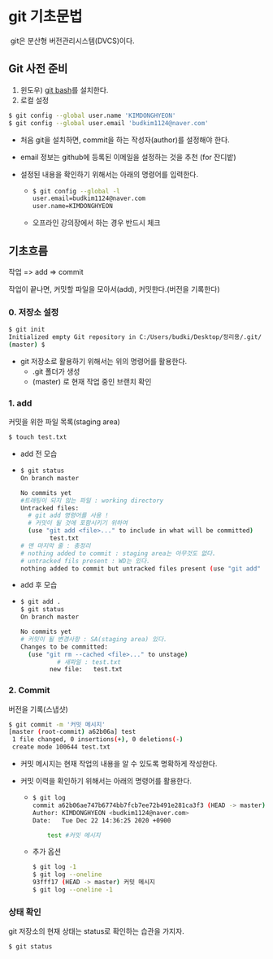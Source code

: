 # git 기초문법

​	git은 분산형 버전관리시스템(DVCS)이다.



## Git 사전 준비

1. 윈도우) [git bash](https://gitforwindows.org/)를 설치한다.
2. 로컬 설정

```bash
$ git config --global user.name 'KIMDONGHYEON'
$ git config --global user.email 'budkim1124@naver.com'
```

* 처음 git을 설치하면, commit을 하는 작성자(author)를 설정해야 한다.

* email 정보는 github에 등록된 이메일을 설정하는 것을 추천 (for 잔디밭)

* 설정된 내용을 확인하기 위해서는 아래의 명령어를 입력한다.

  * ```bash
    $ git config --global -l
    user.email=budkim1124@naver.com
    user.name=KIMDONGHYEON
    ```

  * 오프라인 강의장에서 하는 경우 반드시 체크

    

## 기초흐름

 작업 => add => commit

작업이 끝나면, 커밋할 파일을 모아서(add), 커밋한다.(버전을 기록한다)

### 0. 저장소 설정

```bash
$ git init
Initialized empty Git repository in C:/Users/budki/Desktop/정리용/.git/
(master) $ 
```

* git 저장소로 활용하기 위해서는 위의 명령어를 활용한다.
  * .git 폴더가 생성
  * (master) 로 현재 작업 중인 브랜치 확인



### 1. add

커밋을 위한 파일 목록(staging area)

```bash
$ touch test.txt
```

* add 전 모습

* ```bash
  $ git status
  On branch master
  
  No commits yet
  #트래팅이 되지 않는 파일 : working directory
  Untracked files:
  	# git add 명령어를 사용 !
  	# 커밋이 될 것에 포함시키기 위하여
    (use "git add <file>..." to include in what will be committed)
          test.txt
  # 맨 마지막 줄 : 총정리
  # nothing added to commit : staging area는 아무것도 없다.
  # untracked fils present : WD는 있다.
  nothing added to commit but untracked files present (use "git add" to track)
  
  ```

* add 후 모습

* ```bash
  $ git add .
  $ git status
  On branch master
  
  No commits yet
  # 커밋이 될 변경사항 : SA(staging area) 있다.
  Changes to be committed:
    (use "git rm --cached <file>..." to unstage)
    		# 새파일 : test.txt
          new file:   test.txt
  
  
  ```



### 2. Commit

버전을 기록(스냅샷)

```bash
$ git commit -m '커밋 메시지'
[master (root-commit) a62b06a] test
 1 file changed, 0 insertions(+), 0 deletions(-)
 create mode 100644 test.txt
```

* 커밋 메시지는 현재 작업의 내용을 알 수 있도록 명확하게 작성한다.

* 커밋 이력을 확인하기 위해서는 아래의 명령어를 활용한다.

  * ```bash
    $ git log
    commit a62b06ae747b6774bb7fcb7ee72b491e281ca3f3 (HEAD -> master)
    Author: KIMDONGHYEON <budkim1124@naver.com>
    Date:   Tue Dec 22 14:36:25 2020 +0900
    
        test #커밋 메시지
    
    ```

  * 추가 옵션

    ```bash
    $ git log -1
    $ git log --oneline
    93fff17 (HEAD -> master) 커밋 메시지
    $ git log --oneline -1
    ```

    

### 상태 확인

git 저장소의 현재 상태는 status로 확인하는 습관을 가지자.

```bash
$ git status
```

























